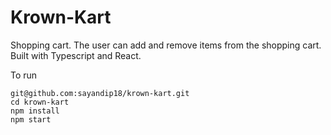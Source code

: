 # Krown-Kart

Shopping cart. The user can add and remove items from the shopping cart. Built with Typescript and React.

To run 
```
git@github.com:sayandip18/krown-kart.git
cd krown-kart
npm install
npm start
```
